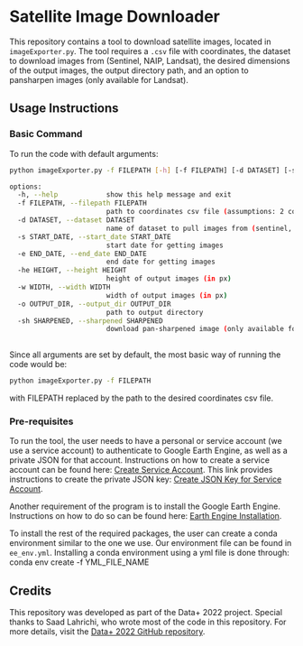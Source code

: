 # Satellite Image Downloader

This repository contains a tool to download satellite images, located in `imageExporter.py`. The tool requires a `.csv` file with coordinates, the dataset to download images from (Sentinel, NAIP, Landsat), the desired dimensions of the output images, the output directory path, and an option to pansharpen images (only available for Landsat).

## Usage Instructions

### Basic Command

To run the code with default arguments:
```bash
python imageExporter.py -f FILEPATH [-h] [-f FILEPATH] [-d DATASET] [-s START_DATE] [-e END_DATE] [-he HEIGHT] [-w WIDTH] [-o OUTPUT_DIR] [-sh SHARPENED]

options:
  -h, --help            show this help message and exit
  -f FILEPATH, --filepath FILEPATH
                        path to coordinates csv file (assumptions: 2 columns only, top row: lon, lat)
  -d DATASET, --dataset DATASET
                        name of dataset to pull images from (sentinel, landsat, or naip)
  -s START_DATE, --start_date START_DATE
                        start date for getting images
  -e END_DATE, --end_date END_DATE
                        end date for getting images
  -he HEIGHT, --height HEIGHT
                        height of output images (in px)
  -w WIDTH, --width WIDTH
                        width of output images (in px)
  -o OUTPUT_DIR, --output_dir OUTPUT_DIR
                        path to output directory
  -sh SHARPENED, --sharpened SHARPENED
                        download pan-sharpened image (only available for Landsat)
                        
```

Since all arguments are set by default, the most basic way of running the code would be: 

```bash
python imageExporter.py -f FILEPATH
```

with FILEPATH replaced by the path to the desired coordinates csv file.

### Pre-requisites

To run the tool, the user needs to have a personal or service account (we use a service account) to authenticate to Google Earth Engine, as well as a private JSON for that account. Instructions on how to create a service account can be found here: [Create Service Account](https://developers.google.com/earth-engine/guides/service_account#create-a-service-account). This link provides instructions to create the private JSON key: [Create JSON Key for Service Account](https://developers.google.com/earth-engine/guides/service_account#create-a-private-key-for-the-service-account).

Another requirement of the program is to install the Google Earth Engine. Instructions on how to do so can be found here: [Earth Engine Installation](https://developers.google.com/earth-engine/guides/python_install#install-options).

To install the rest of the required packages, the user can create a conda environment similar to the one we use. Our environment file can be found in `ee_env.yml`. Installing a conda environment using a yml file is done through: conda env create -f YML_FILE_NAME 

## Credits

This repository was developed as part of the Data+ 2022 project. Special thanks to Saad Lahrichi, who wrote most of the code in this repository. For more details, visit the [Data+ 2022 GitHub repository](https://github.com/zcalhoun/data-plus-22).